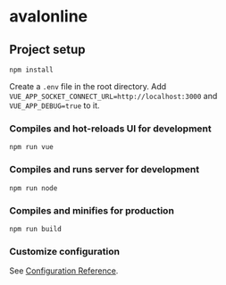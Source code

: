 # avalonline

## Project setup
```
npm install
```
Create a `.env` file in the root directory.
Add `VUE_APP_SOCKET_CONNECT_URL=http://localhost:3000` and `VUE_APP_DEBUG=true` to it.

### Compiles and hot-reloads UI for development
```
npm run vue
```

### Compiles and runs server for development
```
npm run node
```

### Compiles and minifies for production
```
npm run build
```

### Customize configuration
See [Configuration Reference](https://cli.vuejs.org/config/).

